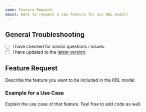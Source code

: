 ```yaml
---
name: Feature Request
about: Want to request a new feature for our KBL model?
---
```


## General Troubleshooting

- [ ] I have checked for similar questions / issues.
- [ ] I have updated to the [latest version](https://mvnrepository.com/artifact/com.foursoft.kblmodel).

## Feature Request

Describe the feature you want to be included in the KBL model. 

### Example for a Use Case

Explain the use case of that feature. Feel free to add code as well.